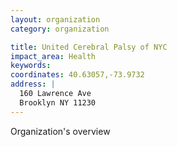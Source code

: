 ```yaml
---
layout: organization
category: organization

title: United Cerebral Palsy of NYC
impact_area: Health
keywords: 
coordinates: 40.63057,-73.9732
address: |
  160 Lawrence Ave
  Brooklyn NY 11230
---
```

Organization's overview
